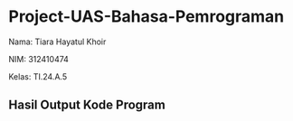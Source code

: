 # Project-UAS-Bahasa-Pemrograman

Nama: Tiara Hayatul Khoir

NIM: 312410474

Kelas: TI.24.A.5

## Hasil Output Kode Program


